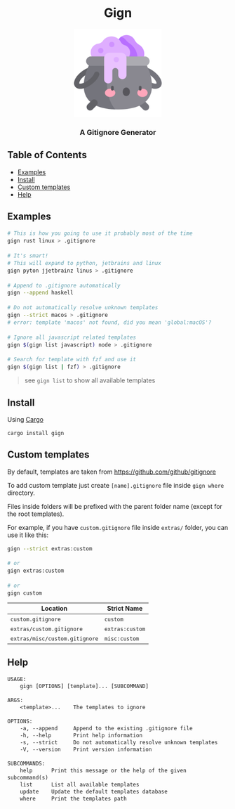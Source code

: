 <h1 align="center">Gign</h1>

<p align="center">
    <img width="200" src="https://github.com/metafates/gign/blob/main/assets/logo.png">
</p>

<h3 align="center">
    A Gitignore Generator
</h3>

## Table of Contents

- [Examples](#examples)
- [Install](#install)
- [Custom templates](#custom-templates)
- [Help](#help)

## Examples

```bash
# This is how you going to use it probably most of the time
gign rust linux > .gitignore

# It's smart!
# This will expand to python, jetbrains and linux
gign pyton jjetbrainz linus > .gitignore

# Append to .gitignore automatically
gign --append haskell

# Do not automatically resolve unknown templates
gign --strict macos > .gitignore
# error: template 'macos' not found, did you mean 'global:macOS'?

# Ignore all javascript related templates
gign $(gign list javascript) node > .gitignore

# Search for template with fzf and use it
gign $(gign list | fzf) > .gitignore
``` 

> see `gign list` to show all available templates

## Install

Using [Cargo](https://doc.rust-lang.org/cargo/getting-started/installation.html)

```
cargo install gign
```

## Custom templates

By default, templates are taken from https://github.com/github/gitignore

To add custom template just create `[name].gitignore`
file inside `gign where` directory.

Files inside folders will be prefixed with the parent folder name (except for the root templates).

For example, if you have `custom.gitignore` file inside `extras/` folder,
you can use it like this:

```bash
gign --strict extras:custom

# or
gign extras:custom

# or
gign custom
```

| Location                       | Strict Name     |
|--------------------------------|-----------------|
| `custom.gitignore`             | `custom`        |
| `extras/custom.gitignore`      | `extras:custom` |
| `extras/misc/custom.gitignore` | `misc:custom`   |

## Help

```
USAGE:
    gign [OPTIONS] [template]... [SUBCOMMAND]

ARGS:
    <template>...    The templates to ignore

OPTIONS:
    -a, --append     Append to the existing .gitignore file
    -h, --help       Print help information
    -s, --strict     Do not automatically resolve unknown templates
    -V, --version    Print version information

SUBCOMMANDS:
    help      Print this message or the help of the given subcommand(s)
    list      List all available templates
    update    Update the default templates database
    where     Print the templates path
```
